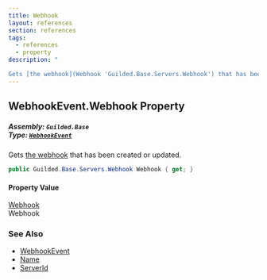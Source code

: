 ```yaml
---
title: Webhook
layout: references
section: references
tags:
  - references
  - property
description: "

Gets [the webhook](Webhook 'Guilded.Base.Servers.Webhook') that has been created or updated."
---
```


## WebhookEvent.Webhook Property
##### **Assembly:** `Guilded.Base`<br/>**Type:** [`WebhookEvent`](WebhookEvent 'Guilded.Base.Events.WebhookEvent')

Gets [the webhook](Webhook 'Guilded.Base.Servers.Webhook') that has been created or updated.

```csharp
public Guilded.Base.Servers.Webhook Webhook { get; }
```

#### Property Value
[Webhook](Webhook 'Guilded.Base.Servers.Webhook')  
Webhook

### See Also
- [WebhookEvent](WebhookEvent 'Guilded.Base.Events.WebhookEvent')
- [Name](WebhookEvent.Name 'Guilded.Base.Events.WebhookEvent.Name')
- [ServerId](WebhookEvent.ServerId 'Guilded.Base.Events.WebhookEvent.ServerId')